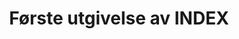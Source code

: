 ---
title: |
  Første utgivelse av INDEX
url: 
  issuu: https://issuu.com/ifiindex/docs/utkast2?e=19348829/30578721
tags: ifi-avis, index
year: 2015
view: none
---